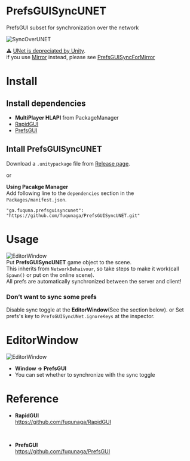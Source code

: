 # PrefsGUISyncUNET
PrefsGUI subset for synchronization over the network

![SyncOverUNET](Documentation~/SyncOverUNET.gif)

:warning: [UNet is depreciated by Unity](https://support.unity.com/hc/en-us/articles/360001252086-UNet-Deprecation-FAQ).  
if you use [Mirror](https://github.com/vis2k/Mirror) instead, please see [PrefsGUISyncForMirror](https://github.com/fuqunaga/PrefsGUISyncForMirror)


# Install

## Install dependencies

- **MultiPlayer HLAPI** from PackageManager
- [RapidGUI](https://github.com/fuqunaga/RapidGUI)
- [PrefsGUI](https://github.com/fuqunaga/PrefsGUI)

## Intall PrefsGUISyncUNET
Download a `.unitypackage` file from [Release page](https://github.com/fuqunaga/PrefsGUISyncUNET/releases).

or

**Using Pacakge Manager**  
Add following line to the `dependencies` section in the `Packages/manifest.json`.
```
"ga.fuquna.prefsguisyncunet": "https://github.com/fuqunaga/PrefsGUISyncUNET.git"
```

# Usage
![EditorWindow](Documentation~/PrefsGUISyncObj.png)  
Put **PrefsGUISyncUNET** game object to the scene.  
This inherits from `NetworkBehaivour`, so take steps to make it work(call `Spawn()` or put on the online scene).
<br>
All prefs are automatically synchronized between the server and client!

### Don’t want to sync some prefs
Disable sync toggle at the **EditorWindow**(See the section below).
or Set prefs's key to `PrefsGUISyncUNet.ignoreKeys` at the inspector.

# EditorWindow
![EditorWindow](Documentation~/EditorWindow.png)
- **Window -> PrefsGUI**
- You can set whether to synchronize with the sync toggle

# Reference
- **RapidGUI**  
https://github.com/fuqunaga/RapidGUI
<br>

- **PrefsGUI**  
https://github.com/fuqunaga/PrefsGUI
